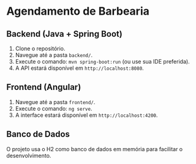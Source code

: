# Agendamento de Barbearia

## Backend (Java + Spring Boot)

1. Clone o repositório.
2. Navegue até a pasta `backend/`.
3. Execute o comando: `mvn spring-boot:run` (ou use sua IDE preferida).
4. A API estará disponível em `http://localhost:8080`.

## Frontend (Angular)

1. Navegue até a pasta `frontend/`.
2. Execute o comando: `ng serve`.
3. A interface estará disponível em `http://localhost:4200`.

## Banco de Dados

O projeto usa o H2 como banco de dados em memória para facilitar o desenvolvimento.
